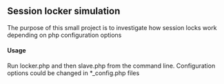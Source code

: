 ## Session locker simulation
The purpose of this small project is to investigate how session locks work depending on php configuration options

#### Usage
Run locker.php and then slave.php from the command line.
Configuration options could be changed in *_config.php files